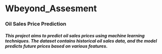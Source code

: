 # Wbeyond_Assesment
### Oil Sales Price Prediction

##### This project aims to predict oil sales prices using machine learning techniques. The dataset contains historical oil sales data, and the model predicts future prices based on various features.
